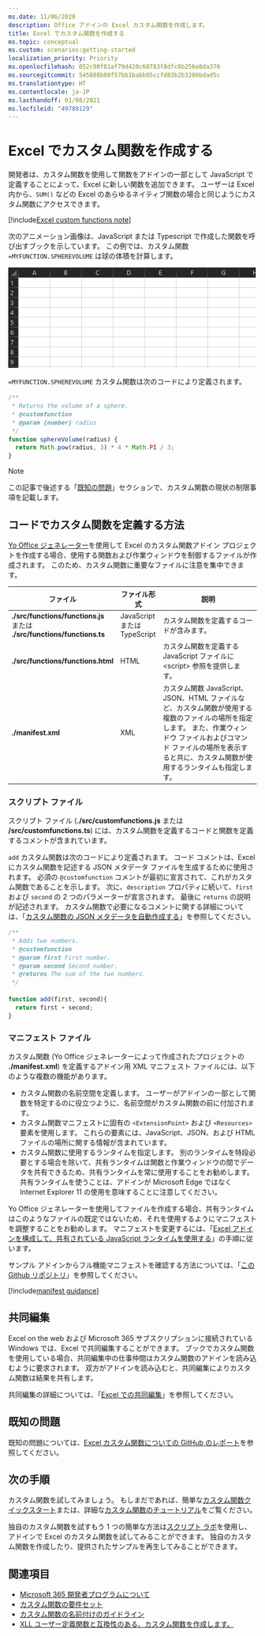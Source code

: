 ```yaml
---
ms.date: 11/06/2020
description: Office アドインの Excel カスタム関数を作成します。
title: Excel でカスタム関数を作成する
ms.topic: conceptual
ms.custom: scenarios:getting-started
localization_priority: Priority
ms.openlocfilehash: 052c90f81af79d420c60783f8dfc6b256e8da370
ms.sourcegitcommit: 545888b08f57bb1babb05ccfd83b2b3286bdad5c
ms.translationtype: HT
ms.contentlocale: ja-JP
ms.lasthandoff: 01/08/2021
ms.locfileid: "49789129"
---
```

# <a name="create-custom-functions-in-excel"></a>Excel でカスタム関数を作成する

開発者は、カスタム関数を使用して関数をアドインの一部として JavaScript で定義することによって、Excel に新しい関数を追加できます。 ユーザーは Excel 内から、`SUM()` などの Excel のあらゆるネイティブ関数の場合と同じようにカスタム関数にアクセスできます。

[!include[Excel custom functions note](../includes/excel-custom-functions-note.md)]

次のアニメーション画像は、JavaScript または Typescript で作成した関数を呼び出すブックを示しています。 この例では、カスタム関数 `=MYFUNCTION.SPHEREVOLUME` は球の体積を計算します。

<img alt="animated image showing an end user inserting the MYFUNCTION.SPHEREVOLUME custom function into a cell of an Excel worksheet" src="../images/SphereVolumeNew.gif" />

`=MYFUNCTION.SPHEREVOLUME` カスタム関数は次のコードにより定義されます。

```js
/**
 * Returns the volume of a sphere.
 * @customfunction
 * @param {number} radius
 */
function sphereVolume(radius) {
  return Math.pow(radius, 3) * 4 * Math.PI / 3;
}
```

> [!NOTE]
> この記事で後述する「[既知の問題](#known-issues)」セクションで、カスタム関数の現状の制限事項を記載します。

## <a name="how-a-custom-function-is-defined-in-code"></a>コードでカスタム関数を定義する方法

[Yo Office ジェネレーター](https://github.com/OfficeDev/generator-office)を使用して Excel のカスタム関数アドイン プロジェクトを作成する場合、使用する関数および作業ウィンドウを制御するファイルが作成されます。 このため、カスタム関数に重要なファイルに注意を集中できます。

| ファイル | ファイル形式 | 説明 |
|------|-------------|-------------|
| **./src/functions/functions.js**<br/>または<br/>**./src/functions/functions.ts** | JavaScript<br/>または<br/>TypeScript | カスタム関数を定義するコードが含みます。 |
| **./src/functions/functions.html** | HTML | カスタム関数を定義する JavaScript ファイルに &lt;script&gt; 参照を提供します。 |
| **./manifest.xml** | XML | カスタム関数 JavaScript、JSON、HTML ファイルなど、カスタム関数が使用する複数のファイルの場所を指定します。 また、作業ウィンドウ ファイルおよびコマンド ファイルの場所を表示すると共に、カスタム関数が使用するランタイムも指定します。 |

### <a name="script-file"></a>スクリプト ファイル

スクリプト ファイル (**./src/customfunctions.js** または **/src/customfunctions.ts**) には、カスタム関数を定義するコードと関数を定義するコメントが含まれています。

`add` カスタム関数は次のコードにより定義されます。 コード コメントは、Excel にカスタム関数を記述する JSON メタデータ ファイルを生成するために使用されます。 必須の `@customfunction` コメントが最初に宣言されて、これがカスタム関数であることを示します。 次に、`description` プロパティに続いて、`first` および `second` の 2 つのパラメーターが宣言されます。 最後に `returns` の説明が記述されます。 カスタム関数で必要になるコメントに関する詳細については、「[カスタム関数の JSON メタデータを自動作成する](custom-functions-json-autogeneration.md)」を参照してください。

```js
/**
 * Adds two numbers.
 * @customfunction 
 * @param first First number.
 * @param second Second number.
 * @returns The sum of the two numbers.
 */

function add(first, second){
  return first + second;
}
```

### <a name="manifest-file"></a>マニフェスト ファイル

カスタム関数 (Yo Office ジェネレーターによって作成されたプロジェクトの **./manifest.xml**) を定義するアドイン用 XML マニフェスト ファイルには、以下のような複数の機能があります。

- カスタム関数の名前空間を定義します。 ユーザーがアドインの一部として関数を特定するのに役立つように、名前空間がカスタム関数の前に付加されます。
- カスタム関数マニフェストに固有の `<ExtensionPoint>` および `<Resources>` 要素を使用します。 これらの要素には、JavaScript、JSON、および HTML ファイルの場所に関する情報が含まれています。
- カスタム関数に使用するランタイムを指定します。 別のランタイムを特段必要とする場合を除いて、共有ランタイムは関数と作業ウィンドウの間でデータを共有できるため、共有ランタイムを常に使用することをお勧めします。 共有ランタイムを使うことは、アドインが Microsoft Edge ではなく Internet Explorer 11 の使用を意味することに注意してください。

Yo Office ジェネレーターを使用してファイルを作成する場合、共有ランタイムはこのようなファイルの既定ではないため、それを使用するようにマニフェストを調整することをお勧めします。 マニフェストを変更するには、「[Excel アドインを構成して、共有されている JavaScript ランタイムを使用する](../develop/configure-your-add-in-to-use-a-shared-runtime.md)」の手順に従います。

サンプル アドインからフル機能マニフェストを確認する方法については、「[この Github リポジトリ](https://github.com/OfficeDev/PnP-OfficeAddins/blob/master/Samples/excel-shared-runtime-global-state/manifest.xml)」を参照してください。

[!include[manifest guidance](../includes/manifest-guidance.md)]

## <a name="coauthoring"></a>共同編集

Excel on the web および Microsoft 365 サブスクリプションに接続されている Windows では、Excel で共同編集することができます。 ブックでカスタム関数を使用している場合、共同編集中の仕事仲間はカスタム関数のアドインを読み込むように要求されます。 双方がアドインを読み込むと、共同編集によりカスタム関数は結果を共有します。

共同編集の詳細については、「[Excel での共同編集](/office/vba/excel/concepts/about-coauthoring-in-excel)」を参照してください。

## <a name="known-issues"></a>既知の問題

既知の問題については、[Excel カスタム関数についての GitHub のレポート](https://github.com/OfficeDev/Excel-Custom-Functions/issues)を参照してください。

## <a name="next-steps"></a>次の手順

カスタム関数を試してみましょう。 もしまだであれば、簡単な[カスタム関数クイックスタート](../quickstarts/excel-custom-functions-quickstart.md)または、詳細な[カスタム関数のチュートリアル](../tutorials/excel-tutorial-create-custom-functions.md)をご覧ください。

独自のカスタム関数を試すもう 1 つの簡単な方法は[スクリプト ラボ](https://appsource.microsoft.com/product/office/WA104380862?src=office&corrid=1ada79ac-6392-438d-bb16-fce6994a2a7e&omexanonuid=f7b03101-ec22-4270-a274-bcf16c762039&referralurl=https%3a%2f%2fgithub.com%2fofficedev%2fscript-lab)を使用し、アドインで Excel のカスタム関数を試してみることができます。 独自のカスタム関数を作成したり、提供されたサンプルを再生してみることができます。

## <a name="see-also"></a>関連項目 
* [Microsoft 365 開発者プログラムについて](https://developer.microsoft.com/microsoft-365/dev-program)
* [カスタム関数の要件セット](custom-functions-requirement-sets.md)
* [カスタム関数の名前付けのガイドライン](custom-functions-naming.md)
* [XLL ユーザー定義関数と互換性のある、カスタム関数を作成します。](make-custom-functions-compatible-with-xll-udf.md)

